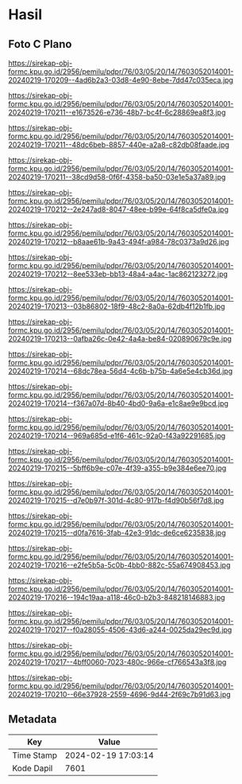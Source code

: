 # Hasil

## Foto C Plano

https://sirekap-obj-formc.kpu.go.id/2956/pemilu/pdpr/76/03/05/20/14/7603052014001-20240219-170209--4ad6b2a3-03d8-4e90-8ebe-7dd47c035eca.jpg

https://sirekap-obj-formc.kpu.go.id/2956/pemilu/pdpr/76/03/05/20/14/7603052014001-20240219-170211--e1673526-e736-48b7-bc4f-6c28869ea8f3.jpg

https://sirekap-obj-formc.kpu.go.id/2956/pemilu/pdpr/76/03/05/20/14/7603052014001-20240219-170211--48dc6beb-8857-440e-a2a8-c82db08faade.jpg

https://sirekap-obj-formc.kpu.go.id/2956/pemilu/pdpr/76/03/05/20/14/7603052014001-20240219-170211--38cd9d58-0f6f-4358-ba50-03e1e5a37a89.jpg

https://sirekap-obj-formc.kpu.go.id/2956/pemilu/pdpr/76/03/05/20/14/7603052014001-20240219-170212--2e247ad8-8047-48ee-b99e-64f8ca5dfe0a.jpg

https://sirekap-obj-formc.kpu.go.id/2956/pemilu/pdpr/76/03/05/20/14/7603052014001-20240219-170212--b8aae61b-9a43-494f-a984-78c0373a9d26.jpg

https://sirekap-obj-formc.kpu.go.id/2956/pemilu/pdpr/76/03/05/20/14/7603052014001-20240219-170212--8ee533eb-bb13-48a4-a4ac-1ac862123272.jpg

https://sirekap-obj-formc.kpu.go.id/2956/pemilu/pdpr/76/03/05/20/14/7603052014001-20240219-170213--03b86802-18f9-48c2-8a0a-62db4f12b1fb.jpg

https://sirekap-obj-formc.kpu.go.id/2956/pemilu/pdpr/76/03/05/20/14/7603052014001-20240219-170213--0afba26c-0e42-4a4a-be84-020890679c9e.jpg

https://sirekap-obj-formc.kpu.go.id/2956/pemilu/pdpr/76/03/05/20/14/7603052014001-20240219-170214--68dc78ea-56d4-4c6b-b75b-4a6e5e4cb36d.jpg

https://sirekap-obj-formc.kpu.go.id/2956/pemilu/pdpr/76/03/05/20/14/7603052014001-20240219-170214--f367a07d-8b40-4bd0-9a6a-e1c8ae9e9bcd.jpg

https://sirekap-obj-formc.kpu.go.id/2956/pemilu/pdpr/76/03/05/20/14/7603052014001-20240219-170214--969a685d-e1f6-461c-92a0-f43a92291685.jpg

https://sirekap-obj-formc.kpu.go.id/2956/pemilu/pdpr/76/03/05/20/14/7603052014001-20240219-170215--5bff6b9e-c07e-4f39-a355-b9e384e6ee70.jpg

https://sirekap-obj-formc.kpu.go.id/2956/pemilu/pdpr/76/03/05/20/14/7603052014001-20240219-170215--d7e0b97f-301d-4c80-917b-f4d90b56f7d8.jpg

https://sirekap-obj-formc.kpu.go.id/2956/pemilu/pdpr/76/03/05/20/14/7603052014001-20240219-170215--d0fa7616-3fab-42e3-91dc-de6ce6235838.jpg

https://sirekap-obj-formc.kpu.go.id/2956/pemilu/pdpr/76/03/05/20/14/7603052014001-20240219-170216--e2fe5b5a-5c0b-4bb0-882c-55a674908453.jpg

https://sirekap-obj-formc.kpu.go.id/2956/pemilu/pdpr/76/03/05/20/14/7603052014001-20240219-170216--194c19aa-a118-46c0-b2b3-848218146883.jpg

https://sirekap-obj-formc.kpu.go.id/2956/pemilu/pdpr/76/03/05/20/14/7603052014001-20240219-170217--f0a28055-4506-43d6-a244-0025da29ec9d.jpg

https://sirekap-obj-formc.kpu.go.id/2956/pemilu/pdpr/76/03/05/20/14/7603052014001-20240219-170217--4bff0060-7023-480c-966e-cf766543a3f8.jpg

https://sirekap-obj-formc.kpu.go.id/2956/pemilu/pdpr/76/03/05/20/14/7603052014001-20240219-170210--66e37928-2559-4696-9d44-2f69c7b91d63.jpg


## Metadata

| Key        | Value               |
| ---------- | ------------------- |
| Time Stamp | 2024-02-19 17:03:14 |
| Kode Dapil | 7601                |



